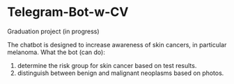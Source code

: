 # Telegram-Bot-w-CV
Graduation project (in progress)

The chatbot is designed to increase awareness of skin cancers, in particular melanoma.
What the bot (can do):
1. determine the risk group for skin cancer based on test results.
2. distinguish between benign and malignant neoplasms based on photos.
